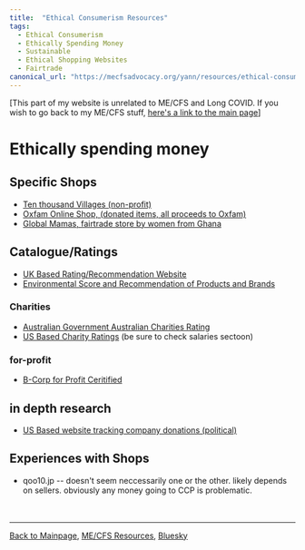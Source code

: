 ```yaml
---
title:  "Ethical Consumerism Resources"
tags: 
  - Ethical Consumerism
  - Ethically Spending Money
  - Sustainable
  - Ethical Shopping Websites
  - Fairtrade
canonical_url: "https://mecfsadvocacy.org/yann/resources/ethical-consumerism.html"
---
```

  
[This part of my website is unrelated to ME/CFS and Long COVID. If you wish to go back to my ME/CFS stuff, [here's a link to the main page](https://mecfsadvocacy.org/)]
 

# Ethically spending money

## Specific Shops
* [Ten thousand Villages (non-profit)](https://www.tenthousandvillages.com)
* [Oxfam Online Shop, (donated items, all proceeds to Oxfam)](https://onlineshop.oxfam.org.uk)
* [Global Mamas, fairtrade store by women from Ghana](https://globalmamas.org/)

## Catalogue/Ratings
* [UK Based Rating/Recommendation Website](https://www.ethicalconsumer.org)
* [Environmental Score and Recommendation of Products and Brands](https://www.leafscore.com)
### Charities
* [Australian Government Australian Charities Rating](https://www.acnc.gov.au/charity/)
* [US Based Charity Ratings](https://www.charitynavigator.org) (be sure to check salaries sectoon)
### for-profit
* [B-Corp for Profit Ceritified](https://www.bcorporation.net/en-us/)

## in depth research
* [US Based website tracking company donations (political)](https://www.goodsuniteus.com)

## Experiences with Shops
* qoo10.jp -- doesn't seem neccessarily one or the other. likely depends on sellers. obviously any money going to CCP is problematic.
<br/><br/><br/>

  

---

  

[Back to Mainpage](https://mecfsadvocacy.org), [ME/CFS Resources](https://mecfsadvoacy.org/useful-resources.html), [Bluesky](https://bsky.app/profile/me-cfs.bsky.social)


